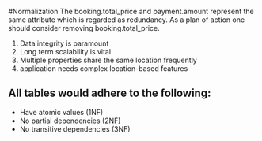 #Normalization
The booking.total_price and payment.amount represent the same attribute which is regarded as redundancy.
As a plan of action one should consider removing booking.total_price.

1. Data integrity is paramount
2. Long term scalability is vital
3. Multiple properties share the same location frequently
4. application needs complex location-based features

## All tables would adhere to the following:
- Have atomic values (1NF)
- No partial dependencies (2NF)
- No transitive dependencies (3NF)



